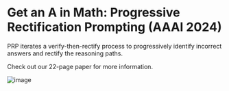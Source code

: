 # Get an A in Math: Progressive Rectification Prompting (AAAI 2024)
PRP iterates a verify-then-rectify process to progressively identify incorrect answers and rectify the reasoning paths.

Check out our 22-page paper for more information.

![image](https://github.com/MaiEmily/map/blob/master/public/image/20190528145810708.png)
